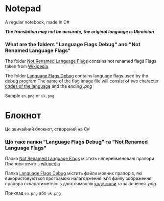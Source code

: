 # Notepad
A regular notebook, made in C#

***The translation may not be accurate, the original language is Ukrainian***


### What are the folders "Language Flags Debug" and "Not Renamed Language Flags"

The folder [Not Renamed Language Flags](Not%20Renamed%20Language%20Flags) contains not renamed flags
Flags taken from [Wikipedia](https://en.wikipedia.org/wiki/Gallery_of_sovereign_state_flags)


The  folder [Language Flags Debug](Language%20Flags%20Debug) contains language flags used by the debug program
The name of the flag image file will consist of two character [codes of the language](https://en.wikipedia.org/wiki/List_of_ISO_639-1_codes) and the ending *.png*

Sample `en.png` or `uk.png`



# Блокнот
Це звичайний блокнот, створений на C#


### Що таке папки "Language Flags Debug" та "Not Renamed Language Flags"

Папка [Not Renamed Language Flags](Not%20Renamed%20Language%20Flags) містить неперейменовані прапори 
Прапори взято з [wikipedia](https://en.wikipedia.org/wiki/Gallery_of_sovereign_state_flags)


Папка [Language Flags Debug](Language%20Flags%20Debug) містить файли мовних прапорів, які використовуються програмою налагодження
Ім'я файлу зображення прапора складатиметься з двох символів [коду мови](https://uk.wikipedia.org/wiki/%D0%A1%D0%BF%D0%B8%D1%81%D0%BE%D0%BA_%D0%BC%D0%BE%D0%B2%D0%BD%D0%B8%D1%85_%D0%BA%D0%BE%D0%B4%D1%96%D0%B2_ISO_639) та закінчення *.png*

Приклад `en.png` або `uk.png`